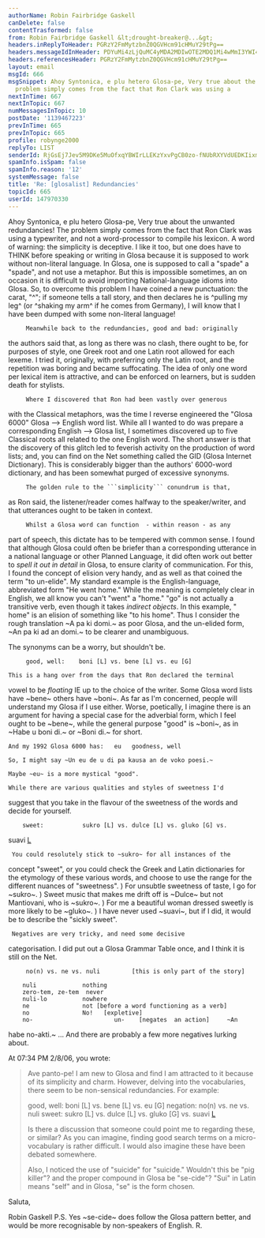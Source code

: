 ```yaml
---
authorName: Robin Fairbridge Gaskell
canDelete: false
contentTrasformed: false
from: Robin Fairbridge Gaskell &lt;drought-breaker@...&gt;
headers.inReplyToHeader: PGRzY2FmMytzbnZ0QGVHcm91cHMuY29tPg==
headers.messageIdInHeader: PDYuMi4zLjQuMC4yMDA2MDIwOTE2MDQ1Mi4wMmI3YWI4MEBwby5wYWNpZmljLm5ldC5hdT4=
headers.referencesHeader: PGRzY2FmMytzbnZ0QGVHcm91cHMuY29tPg==
layout: email
msgId: 666
msgSnippet: Ahoy Syntonica, e plu hetero Glosa-pe, Very true about the unwanted redundancies!  The
  problem simply comes from the fact that Ron Clark was using a
nextInTime: 667
nextInTopic: 667
numMessagesInTopic: 10
postDate: '1139467223'
prevInTime: 665
prevInTopic: 665
profile: robynge2000
replyTo: LIST
senderId: RjGsEj7Jev5M9DKe5MuOfxqYBWIrLLEKzYxvPgCB0zo-fNUbRXYVdUEDKIixmyUzp1gM3PtT96eu3l8LIpoVFeKHnVOjt5pySDEgKR270U5lKAwmkvzqzxHcMJwvqy_r
spamInfo.isSpam: false
spamInfo.reason: '12'
systemMessage: false
title: 'Re: [glosalist] Redundancies'
topicId: 665
userId: 147970330
---
```


Ahoy Syntonica, e plu hetero Glosa-pe,
       Very true about the unwanted redundancies!  The problem simply 
comes from the fact that Ron Clark was using a typewriter, and not a 
word-processor to compile his lexicon.
         A word of warning: the simplicity is deceptive.  I like it 
too, but one does have to THINK before speaking or writing in Glosa 
because it is supposed to work without non-literal language.
In Glosa, one is supposed to call a "spade" a "spade", and not use a 
metaphor.  But this is impossible sometimes, an on occasion it is 
difficult to avoid importing National-language idioms into 
Glosa.  So, to overcome this problem I have coined a new punctuation: 
the carat, "^"; if someone tells a tall story, and then declares he 
is ^pulling my leg^ (or ^shaking my arm^ if he comes from Germany), I 
will know that I have been dumped with some non-literal language!

         Meanwhile back to the redundancies, good and bad: originally 
the authors said that, as long as there was no clash, there ought to 
be, for purposes of style, one Greek root and one Latin root allowed 
for each lexeme.  I tried it, originally, with preferring only the 
Latin root, and the repetition was boring and became 
suffocating.  The idea of only one word per lexical item is 
attractive, and can be enforced on learners, but is sudden death for stylists.

         Where I discovered that Ron had been vastly over generous 
with the Classical metaphors, was the time I reverse engineered the 
"Glosa 6000" Glosa --> English word list.
         While all I wanted to do was prepare a corresponding English 
--> Glosa list, I sometimes discovered up to five Classical roots all 
related to the one English word.  The short answer is that the 
discovery of this glitch led to feverish activity on the production 
of word lists; and, you can find on the Net something called the GID 
(Glosa Internet Dictionary).  This is considerably bigger than the 
authors' 6000-word dictionary, and has been somewhat purged of 
excessive synonyms.

         The golden rule to the ```simplicity``` conundrum is that, 
as Ron said, the listener/reader comes halfway to the speaker/writer, 
and that utterances ought to be taken in context.

         Whilst a Glosa word can function  - within reason - as any 
part of speech, this dictate has to be tempered with common sense.  I 
found that although Glosa could often be briefer than a corresponding 
utterance in a national language or other Planned Language, it did 
often work out better to *spell it out in detail* in Glosa, to ensure 
clarity of communication.  For this, I found the concept of elision 
very handy, and as well as that coined the term "to un-elide".  My 
standard example is the English-language, abbreviated form "He went 
home."  While the meaning is completely clear in English, we all know 
you can't "went" a "home."  "go" is not actually a transitive verb, 
even though it takes *indirect objects*.   In this example, " home" 
is an elision of something like "to his home".  Thus I consider the 
rough translation ~A pa ki domi.~ as poor Glosa, and the un-elided 
form, ~An pa ki ad an domi.~ to be clearer and unambiguous.

The synonyms can be a worry, but shouldn't be.

         good, well:    boni [L] vs. bene [L] vs. eu [G]

    This is a hang over from the days that Ron declared the terminal 
vowel to be *floating* IE up to the choice of the writer.  Some Glosa 
word lists have ~bene~ others have ~boni~.  As far as I'm concerned, 
people will understand my Glosa if I use either.  Worse, poetically, 
I imagine there is an argument for having a special case for the 
adverbial form, which I feel ought to be ~bene~, while the general 
purpose "good" is ~boni~, as in ~Habe u boni di.~ or ~Boni di.~ for short.

    And my 1992 Glosa 6000 has:   eu   goodness, well

    So, I might say ~Un eu de u di pa kausa an de voko poesi.~

    Maybe ~eu~ is a more mystical "good".

    While there are various qualities and styles of sweetness I'd 
suggest that you take in the flavour of the sweetness of the words 
and decide for yourself.

        sweet:           sukro [L] vs. dulce [L] vs. gluko [G] vs. 
suavi [L](?!)

     You could resolutely stick to ~sukro~ for all instances of the 
concept "sweet", or you could check the Greek and Latin dictionaries 
for the etymology of these various words, and choose to use the range 
for the different nuances of "sweetness".
        ) For unsubtle sweetness of taste, I go for ~sukro~.
        ) Sweet music that makes me drift off is ~Dulce~ but not 
Mantiovani, who is ~sukro~.
        ) For me a beautiful woman dressed sweetly is more likely to 
be ~gluko~.
        ) I have never used ~suavi~, but if I did, it would be to 
describe the "sickly sweet".

     Negatives are very tricky, and need some decisive 
categorisation.  I did put out a Glosa Grammar Table once, and I 
think it is still on the Net.

         no(n) vs. ne vs. nuli         [this is only part of the story]

        nuli             nothing
        zero-tem, ze-tem  never
        nuli-lo          nowhere
        ne               not [before a word functioning as a verb]
        no               No!   [expletive]
        no-                       un-    [negates  an action]     ~An 
habe no-akti.~
        ...              And there are probably a few more negatives 
lurking about.

At 07:34 PM 2/8/06, you wrote:
>Ave panto-pe!  I am new to Glosa and find I am attracted to it 
>because of its simplicity and
>charm.  However, delving into the vocabularies, there seem to be 
>non-sensical redundancies.
>For example:
>
>good, well:    boni [L] vs. bene [L] vs. eu [G]
>negation:      no(n) vs. ne vs. nuli
>sweet:           sukro [L] vs. dulce [L] vs. gluko [G] vs. suavi [L](?!)
>
>Is there a discussion that someone could point me to regarding 
>these, or similar?  As you can
>imagine, finding good search terms on a micro-vocabulary is rather 
>difficult.  I would also
>imagine these have been debated somewhere.
>
>Also, I noticed the use of "suicide" for "suicide."  Wouldn't this 
>be "pig killer"? and the proper
>compound in Glosa be "se-cide"?  "Sui" in Latin means "self" and in 
>Glosa,  "se" is the form
>chosen.

Saluta,

  Robin Gaskell
     P.S.  Yes ~se-cide~ does follow the Glosa pattern better, and 
would be more recognisable  by non-speakers of English.             R. 


